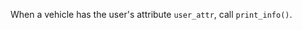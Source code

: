<!--title={Calling Instance Methods}-->

<!--badges={Python:22,Software Engineering:3}-->

<!--concepts={Calling Instance Methods}-->

When a vehicle has the user's attribute `user_attr`, call `print_info()`.